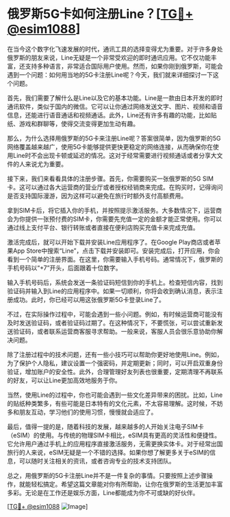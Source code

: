# 俄罗斯5G卡如何注册Line？[[TG💪+ @esim1088](https://t.me/s/esim1088)]

在当今这个数字化飞速发展的时代，通讯工具的选择变得尤为重要。对于许多身处俄罗斯的朋友来说，Line无疑是一个非常受欢迎的即时通讯应用。它不仅功能丰富，还支持多种语言，非常适合国际用户使用。然而，如果你刚到俄罗斯，可能会遇到一个问题：如何用当地的5G卡注册Line呢？今天，我们就来详细探讨一下这个问题。

首先，我们需要了解什么是Line以及它的基本功能。Line是一款由日本开发的即时通讯软件，类似于国内的微信。它可以让你通过网络发送文字、图片、视频和语音信息，还能进行语音通话和视频通话。此外，Line还有许多有趣的功能，比如贴纸、游戏和群聊等，使得交流变得更加生动有趣。

那么，为什么选择用俄罗斯的5G卡来注册Line呢？答案很简单，因为俄罗斯的5G网络覆盖越来越广，使用5G卡能够提供更快更稳定的网络连接，从而确保你在使用Line时不会出现卡顿或延迟的情况。这对于经常需要进行视频通话或者分享大文件的人来说尤为重要。

接下来，我们来看看具体的注册步骤。首先，你需要购买一张俄罗斯的5G SIM卡。这可以通过各大运营商的营业厅或者授权经销商来完成。在购买时，记得询问是否支持国际漫游，因为这样可以避免在旅行时额外支付高额费用。

拿到SIM卡后，将它插入你的手机，并按照提示激活服务。大多数情况下，运营商会为你提供一张预付费的SIM卡，你需要先充值一定的金额才能正常使用。你可以通过线上支付平台、银行转账或者直接在便利店购买充值卡来完成充值。

激活完成后，就可以开始下载并安装Line应用程序了。在Google Play商店或者苹果App Store中搜索“Line”，点击下载并安装即可。安装完成后，打开应用，你会看到一个简单的注册界面。在这里，你需要输入手机号码。通常情况下，俄罗斯的手机号码以“+7”开头，后面跟着十位数字。

输入手机号码后，系统会发送一条验证码短信到你的手机上。检查短信内容，找到验证码并输入到Line的应用程序中。如果一切顺利，你将会收到确认消息，表示注册成功。此时，你已经可以用这张俄罗斯5G卡登录Line了。

不过，在实际操作过程中，可能会遇到一些小问题。例如，有时候运营商可能没有及时发送验证码，或者验证码过期了。在这种情况下，不要慌张，可以尝试重新发送验证码，或者联系运营商客服寻求帮助。一般来说，客服人员会很乐意协助你解决问题。

除了注册过程中的技术问题，还有一些小技巧可以帮助你更好地使用Line。例如，为了保护个人隐私，建议设置一个强密码，并定期更新；同时，可以开启双重身份验证，增加账户的安全性。此外，合理管理好友列表也很重要，定期清理不再联系的好友，可以让Line更加高效地服务于你。

当然，使用Line的过程中，你也可能会遇到一些文化差异带来的困扰。比如，Line的贴纸种类繁多，有些可能是日本特有的文化元素，不太容易理解。这时候，不妨多和朋友互动，学习他们的使用习惯，慢慢就会适应了。

最后，值得一提的是，随着科技的发展，越来越多的人开始关注电子SIM卡（eSIM）的使用。与传统的物理SIM卡相比，eSIM具有更高的灵活性和便捷性。它允许用户通过手机上的应用程序直接激活服务，无需更换实体卡。对于经常出国旅行的人来说，eSIM无疑是一个不错的选择。如果你想了解更多关于eSIM的信息，可以随时关注相关的资讯，或者咨询专业的技术支持团队。

总之，用俄罗斯的5G卡注册Line并不是一件复杂的事情。只要按照上述步骤操作，就能轻松搞定。希望这篇文章能对你有所帮助，让你在俄罗斯的生活更加丰富多彩。无论是在工作还是娱乐方面，Line都能成为你不可或缺的好伙伴。

[[TG💪+ @esim1088](https://t.me/s/esim1088) ![Image](https://i.postimg.cc/4NQfJmqS/Snipaste-2025-05-13-00-14-12.png)]